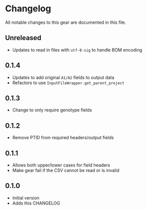 # Changelog

All notable changes to this gear are documented in this file.

## Unreleased

* Updates to read in files with `utf-8-sig` to handle BOM encoding

## 0.1.4

* Updates to add original `A1/A2` fields to output data
* Refactors to use `InputFileWrapper.get_parent_project`

## 0.1.3

* Change to only require genotype fields

## 0.1.2

* Remove PTID from required headers/output fields

## 0.1.1

* Allows both upper/lower cases for field headers
* Make gear fail if the CSV cannot be read or is invalid

## 0.1.0

* Initial version
* Adds this CHANGELOG
